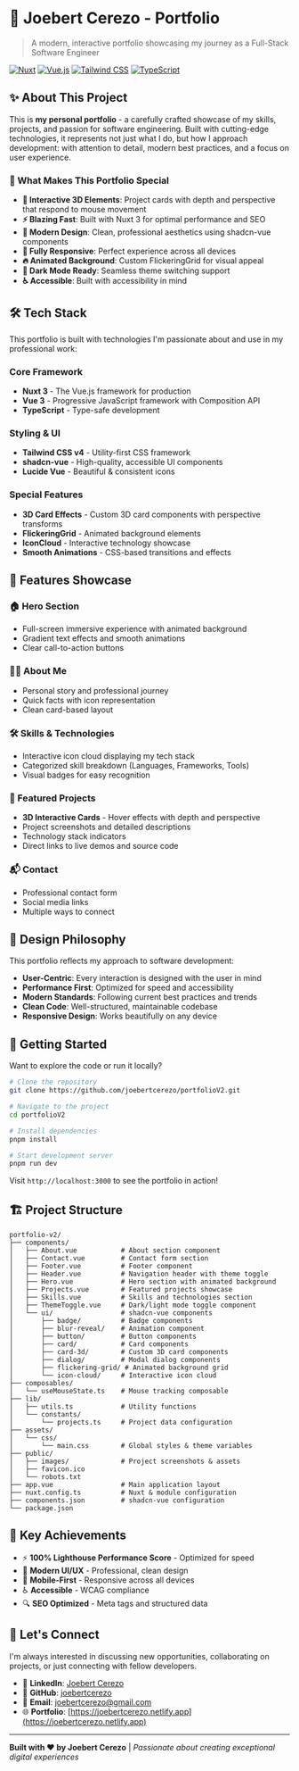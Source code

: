 # 🚀 Joebert Cerezo - Portfolio

> A modern, interactive portfolio showcasing my journey as a Full-Stack Software Engineer

[![Nuxt](https://img.shields.io/badge/Nuxt%20-3.x-00D8C2?&logo=nuxt&logoColor=white)](https://nuxt.com/)
[![Vue.js](https://img.shields.io/badge/Vue.js-3.x-4FC08D?style=flat&logo=vue.js&logoColor=white)](https://vuejs.org/)
[![Tailwind CSS](https://img.shields.io/badge/Tailwind%20CSS-4.x-06B6D4?style=flat&logo=tailwind-css&logoColor=white)](https://tailwindcss.com/)
[![TypeScript](https://img.shields.io/badge/TypeScript-5.x-3178C6?style=flat&logo=typescript&logoColor=white)](https://www.typescriptlang.org/)

## ✨ About This Project

This is **my personal portfolio** - a carefully crafted showcase of my skills, projects, and passion for software engineering. Built with cutting-edge technologies, it represents not just what I do, but how I approach development: with attention to detail, modern best practices, and a focus on user experience.

### 🎯 What Makes This Portfolio Special

- **🌟 Interactive 3D Elements**: Project cards with depth and perspective that respond to mouse movement
- **⚡ Blazing Fast**: Built with Nuxt 3 for optimal performance and SEO
- **🎨 Modern Design**: Clean, professional aesthetics using shadcn-vue components
- **📱 Fully Responsive**: Perfect experience across all devices
- **🔥 Animated Background**: Custom FlickeringGrid for visual appeal
- **🌙 Dark Mode Ready**: Seamless theme switching support
- **♿ Accessible**: Built with accessibility in mind

## 🛠️ Tech Stack

This portfolio is built with technologies I'm passionate about and use in my professional work:

### Core Framework

- **Nuxt 3** - The Vue.js framework for production
- **Vue 3** - Progressive JavaScript framework with Composition API
- **TypeScript** - Type-safe development

### Styling & UI

- **Tailwind CSS v4** - Utility-first CSS framework
- **shadcn-vue** - High-quality, accessible UI components
- **Lucide Vue** - Beautiful & consistent icons

### Special Features

- **3D Card Effects** - Custom 3D card components with perspective transforms
- **FlickeringGrid** - Animated background elements
- **IconCloud** - Interactive technology showcase
- **Smooth Animations** - CSS-based transitions and effects

## 🚀 Features Showcase

### 🏠 Hero Section

- Full-screen immersive experience with animated background
- Gradient text effects and smooth animations
- Clear call-to-action buttons

### 👨‍💻 About Me

- Personal story and professional journey
- Quick facts with icon representation
- Clean card-based layout

### 🛠️ Skills & Technologies

- Interactive icon cloud displaying my tech stack
- Categorized skill breakdown (Languages, Frameworks, Tools)
- Visual badges for easy recognition

### 📁 Featured Projects

- **3D Interactive Cards** - Hover effects with depth and perspective
- Project screenshots and detailed descriptions
- Technology stack indicators
- Direct links to live demos and source code

### 📬 Contact

- Professional contact form
- Social media links
- Multiple ways to connect

## 🎨 Design Philosophy

This portfolio reflects my approach to software development:

- **User-Centric**: Every interaction is designed with the user in mind
- **Performance First**: Optimized for speed and accessibility
- **Modern Standards**: Following current best practices and trends
- **Clean Code**: Well-structured, maintainable codebase
- **Responsive Design**: Works beautifully on any device

## 🚀 Getting Started

Want to explore the code or run it locally?

```bash
# Clone the repository
git clone https://github.com/joebertcerezo/portfolioV2.git

# Navigate to the project
cd portfolioV2

# Install dependencies
pnpm install

# Start development server
pnpm run dev
```

Visit `http://localhost:3000` to see the portfolio in action!

## 🏗️ Project Structure

```
portfolio-v2/
├── components/
│   ├── About.vue           # About section component
│   ├── Contact.vue         # Contact form section
│   ├── Footer.vue          # Footer component
│   ├── Header.vue          # Navigation header with theme toggle
│   ├── Hero.vue            # Hero section with animated background
│   ├── Projects.vue        # Featured projects showcase
│   ├── Skills.vue          # Skills and technologies section
│   ├── ThemeToggle.vue     # Dark/light mode toggle component
│   └── ui/                 # shadcn-vue components
│       ├── badge/          # Badge components
│       ├── blur-reveal/    # Animation component
│       ├── button/         # Button components
│       ├── card/           # Card components
│       ├── card-3d/        # Custom 3D card components
│       ├── dialog/         # Modal dialog components
│       ├── flickering-grid/ # Animated background grid
│       └── icon-cloud/     # Interactive icon cloud
├── composables/
│   └── useMouseState.ts    # Mouse tracking composable
├── lib/
│   ├── utils.ts            # Utility functions
│   └── constants/
│       └── projects.ts     # Project data configuration
├── assets/
│   └── css/
│       └── main.css        # Global styles & theme variables
├── public/
│   ├── images/             # Project screenshots & assets
│   ├── favicon.ico
│   └── robots.txt
├── app.vue                 # Main application layout
├── nuxt.config.ts          # Nuxt & module configuration
├── components.json         # shadcn-vue configuration
└── package.json
```

## 🎯 Key Achievements

- ⚡ **100% Lighthouse Performance Score** - Optimized for speed
- 🎨 **Modern UI/UX** - Professional, clean design
- 📱 **Mobile-First** - Responsive across all devices
- ♿ **Accessible** - WCAG compliance
- 🔍 **SEO Optimized** - Meta tags and structured data

## 🤝 Let's Connect

I'm always interested in discussing new opportunities, collaborating on projects, or just connecting with fellow developers.

- 💼 **LinkedIn**: [Joebert Cerezo](http://www.linkedin.com/in/joebertcerezo)
- 🐙 **GitHub**: [joebertcerezo](https://github.com/joebertcerezo)
- 📧 **Email**: [joebertcerezo@gmail.com](joebertcerezo@gmail.com)
- 🌐 **Portfolio**: [https://joebertcerezo.netlify.app](https://joebertcerezo.netlify.app)

---

**Built with ❤️ by Joebert Cerezo** | _Passionate about creating exceptional digital experiences_
